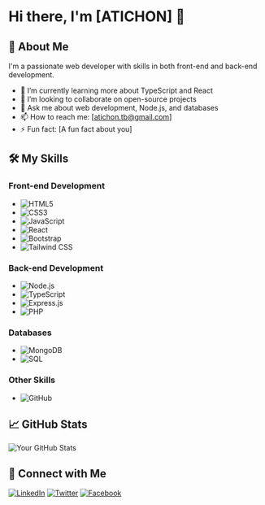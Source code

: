 # Hi there, I'm [ATICHON] 👋

## 🚀 About Me

I'm a passionate web developer with skills in both front-end and back-end development.

<!-- - 🔭 I’m currently working on [Your Current Project] -->
- 🌱 I’m currently learning more about TypeScript and React
- 👯 I’m looking to collaborate on open-source projects
- 💬 Ask me about web development, Node.js, and databases
- 📫 How to reach me: [atichon.tb@gmail.com]
- ⚡ Fun fact: [A fun fact about you]

## 🛠️ My Skills

### Front-end Development
- ![HTML5](https://img.shields.io/badge/-HTML5-black?style=flat-square&logo=html5)
- ![CSS3](https://img.shields.io/badge/-CSS3-black?style=flat-square&logo=css3)
- ![JavaScript](https://img.shields.io/badge/-JavaScript-black?style=flat-square&logo=javascript)
- ![React](https://img.shields.io/badge/-React-basic?style=flat-square&logo=react)
- ![Bootstrap](https://img.shields.io/badge/-Bootstrap-black?style=flat-square&logo=bootstrap)
- ![Tailwind CSS](https://img.shields.io/badge/-Tailwind%20CSS-basic?style=flat-square&logo=tailwind-css)

### Back-end Development
- ![Node.js](https://img.shields.io/badge/-Node.js-black?style=flat-square&logo=node.js)
- ![TypeScript](https://img.shields.io/badge/-TypeScript-basic?style=flat-square&logo=typescript)
- ![Express.js](https://img.shields.io/badge/-Express.js-black?style=flat-square&logo=express)
- ![PHP](https://img.shields.io/badge/-PHP-black?style=flat-square&logo=php)

### Databases
- ![MongoDB](https://img.shields.io/badge/-MongoDB-black?style=flat-square&logo=mongodb)
- ![SQL](https://img.shields.io/badge/-SQL-black?style=flat-square&logo=sql)

### Other Skills
- ![GitHub](https://img.shields.io/badge/-GitHub-black?style=flat-square&logo=github)

## 📈 GitHub Stats

![Your GitHub Stats](https://github-readme-stats.vercel.app/api?username=atichonsathian&show_icons=true&hide_border=true&count_private=true&theme=radical)

## 🔗 Connect with Me

[![LinkedIn](https://img.shields.io/badge/-LinkedIn-black?style=flat-square&logo=linkedin)](https://www.linkedin.com/in/your-linkedin-profile)
[![Twitter](https://img.shields.io/badge/-Twitter-black?style=flat-square&logo=twitter)](https://twitter.com/your-twitter-handle)
[![Facebook](https://img.shields.io/badge/-Facebook-black?style=flat-square&logo=facebook)](https://facebook.com/your-facebook-profile)
